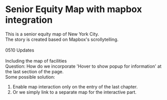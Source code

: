 # Senior Equity Map with mapbox integration
This is a senior equity map of New York City.
<br>The story is created based on Mapbox's scrollytelling.
<br><br>
0510 Updates
<br><br>
Including the map of facilities<br>
Question: How do we incorporate 'Hover to show popup for information' at the last section of the page.<br>
Some possible solution:<br>
1. Enable map interaction only on the entry of the last chapter.<br>
2. Or we simply link to a separate map for the interactive part.
